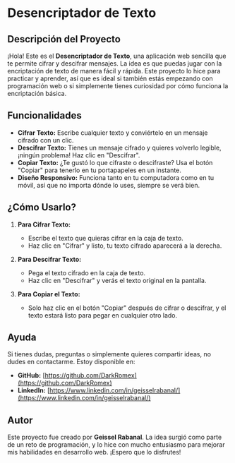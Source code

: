 # Desencriptador de Texto

## Descripción del Proyecto

¡Hola! Este es el **Desencriptador de Texto**, una aplicación web sencilla que te permite cifrar y descifrar mensajes. La idea es que puedas jugar con la encriptación de texto de manera fácil y rápida. Este proyecto lo hice para practicar y aprender, así que es ideal si también estás empezando con programación web o si simplemente tienes curiosidad por cómo funciona la encriptación básica.

## Funcionalidades

- **Cifrar Texto:** Escribe cualquier texto y conviértelo en un mensaje cifrado con un clic.
- **Descifrar Texto:** Tienes un mensaje cifrado y quieres volverlo legible, ¡ningún problema! Haz clic en "Descifrar".
- **Copiar Texto:** ¿Te gustó lo que cifraste o descifraste? Usa el botón "Copiar" para tenerlo en tu portapapeles en un instante.
- **Diseño Responsivo:** Funciona tanto en tu computadora como en tu móvil, así que no importa dónde lo uses, siempre se verá bien.

## ¿Cómo Usarlo?

1. **Para Cifrar Texto:**
   - Escribe el texto que quieras cifrar en la caja de texto.
   - Haz clic en "Cifrar" y listo, tu texto cifrado aparecerá a la derecha.

2. **Para Descifrar Texto:**
   - Pega el texto cifrado en la caja de texto.
   - Haz clic en "Descifrar" y verás el texto original en la pantalla.

3. **Para Copiar el Texto:**
   - Solo haz clic en el botón "Copiar" después de cifrar o descifrar, y el texto estará listo para pegar en cualquier otro lado.

## Ayuda

Si tienes dudas, preguntas o simplemente quieres compartir ideas, no dudes en contactarme. Estoy disponible en:

- **GitHub:** [https://github.com/DarkRomex](https://github.com/DarkRomex)
- **LinkedIn:** [https://www.linkedin.com/in/geisselrabanal/](https://www.linkedin.com/in/geisselrabanal/)

## Autor

Este proyecto fue creado por **Geissel Rabanal**. La idea surgió como parte de un reto de programación, y lo hice con mucho entusiasmo para mejorar mis habilidades en desarrollo web. ¡Espero que lo disfrutes!
